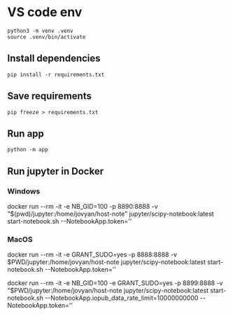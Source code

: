 # VS code env

`python3 -m venv .venv`  
`source .venv/bin/activate`

## Install dependencies

`pip install -r requirements.txt`

## Save requirements

`pip freeze > requirements.txt`

## Run app

`python -m app`

## Run jupyter in Docker

### Windows

docker run --rm -it -e NB_GID=100 -p 8890:8888 -v "$(pwd)/jupyter:/home/jovyan/host-note" jupyter/scipy-notebook:latest start-notebook.sh --NotebookApp.token=''

### MacOS

docker run --rm -it -e GRANT_SUDO=yes -p 8888:8888 -v $PWD/jupyter:/home/jovyan/host-note jupyter/scipy-notebook:latest start-notebook.sh --NotebookApp.token=''

docker run --rm -it -e NB_GID=100 -e GRANT_SUDO=yes -p 8899:8888 -v "$PWD/jupyter:/home/jovyan/host-note jupyter/scipy-notebook:latest start-notebook.sh --NotebookApp.iopub_data_rate_limit=10000000000 --NotebookApp.token=''